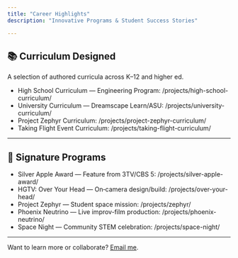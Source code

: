 ```yaml
---
title: "Career Highlights"
description: "Innovative Programs & Student Success Stories"

---
```


## 📚 Curriculum Designed

A selection of authored curricula across K–12 and higher ed.

- High School Curriculum — Engineering Program: /projects/high-school-curriculum/
- University Curriculum — Dreamscape Learn/ASU: /projects/university-curriculum/
- Project Zephyr Curriculum: /projects/project-zephyr-curriculum/
- Taking Flight Event Curriculum: /projects/taking-flight-curriculum/

---

## 🚀 Signature Programs

- Silver Apple Award — Feature from 3TV/CBS 5: /projects/silver-apple-award/
- HGTV: Over Your Head — On‑camera design/build: /projects/over-your-head/
- Project Zephyr — Student space mission: /projects/zephyr/
- Phoenix Neutrino — Live improv-film production: /projects/phoenix-neutrino/
- Space Night — Community STEM celebration: /projects/space-night/

---

Want to learn more or collaborate? [Email me](mailto:stramark@gmail.com).
